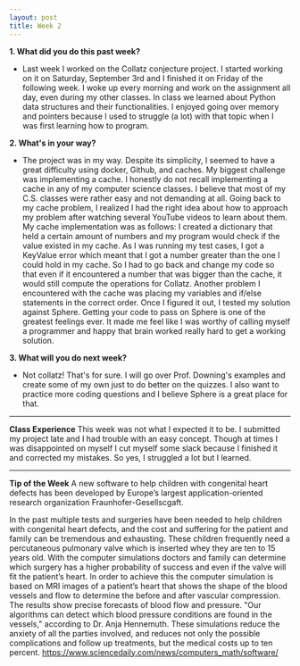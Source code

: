 ```yaml
---
layout: post
title: Week 2
---
```


__1. What did you do this past week?__

* Last week I worked on the Collatz conjecture project. I started working on it on Saturday, September 3rd and I finished it on Friday of the following week. I woke up every morning and work on the assignment all day, even during my other classes. 
In class we learned about Python data structures and their functionalities. I enjoyed going over memory and pointers because I used to struggle (a lot) with that topic when I was first learning how to program.


__2. What's in your way?__
* The project was in my way. Despite its simplicity, I seemed to have a great difficulty using docker, Github, and caches. My biggest challenge was implementing a cache. I honestly do not recall implementing a cache in any of my computer science classes. I believe that most of my C.S. classes were rather easy and not demanding at all. Going back to my cache problem, I realized I had the right idea about how to approach my problem after watching several YouTube videos to learn about them. My cache implementation was as follows: I created a dictionary that held a certain amount of numbers and my program would check if the value existed in my cache. As I was running my test cases, I got a KeyValue error which meant that I got a number greater than the one I could hold in my cache. So I had to go back and change my code so that even if it encountered a number that was bigger than the cache, it would still compute the operations for Collatz. Another problem I encountered with the cache was placing my variables and if/else statements in the correct order. Once I figured it out, I tested my solution against Sphere. Getting your code to pass on Sphere is one of the greatest feelings ever. It made me feel like I was worthy of calling myself a programmer and happy that brain worked really hard to get a working solution. 


__3. What will you do next week?__
* Not collatz! That's for sure. I will go over Prof. Downing's examples and create some of my own just to do better on the quizzes.
I also want to practice more coding questions and I believe Sphere is a great place for that.


---
__Class Experience__
This week was not what I expected it to be. I submitted my project late and I had trouble with an easy concept. Though at times I was disappointed on myself I cut myself some slack because I finished it and corrected my mistakes. So yes, I struggled a lot but I learned. 


---
__Tip of the Week__
A new software to help children with congenital heart defects has been developed by Europe’s largest application-oriented research organization Fraunhofer-Gesellscgaft.

In the past multiple tests and surgeries have been needed to help children with congenital heart defects, and the cost and suffering for the patient and family can be tremendous and exhausting. These children frequently need a percutaneous pulmonary valve which is inserted whey they are ten to 15 years old. With the computer simulations doctors and family can determine which surgery has a higher probability of success and even if the valve will fit the patient’s heart. In order to achieve this the computer simulation is based on MRI images of a patient’s heart that shows the shape of the blood vessels and flow to determine the before and after vascular compression. The results  show precise forecasts of blood flow and pressure. "Our algorithms can detect which blood pressure conditions are found in the vessels," according to Dr. Anja Hennemuth. 
These simulations reduce the anxiety of all the parties involved, and reduces not only the possible complications and follow up treatments, but the medical costs up to ten percent.
https://www.sciencedaily.com/news/computers_math/software/
